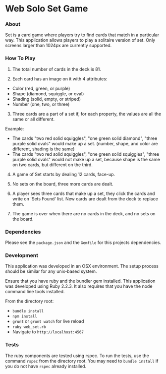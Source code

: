 Web Solo Set Game
==================

### About
Set is a card game where players try to find cards that match in a particular way. This application allows players to play a solitaire version of set. Only screens larger than 1024px are currently supported.

### How To Play

1. The total number of cards in the deck is 81.

2. Each card has an image on it with 4 attributes:

  * Color (red, green, or purple)
  * Shape (diamond, squiggle, or oval)
  * Shading (solid, empty, or striped)
  * Number (one, two, or three)

3. Three cards are a part of a set if, for each property, the values are all the same or all different.

  Example:
  * The cards "two red solid squiggles", "one green solid diamond", "three purple solid ovals" would make up a set. (number, shape, and color are different, shading is the same)
  * The cards "two red solid squiggles", "one green solid squiggles", "three purple solid ovals" would not make up a set, because shape is the same on two cards, but different on the third.

4. A game of Set starts by dealing 12 cards, face-up.

5. No sets on the board, three more cards are dealt.

6. A player sees three cards that make up a set, they click the cards and write on 'Sets Found' list.
   New cards are dealt from the deck to replace them.

7. The game is over when there are no cards in the deck, and no sets on the board.

### Dependencies
Please see the `package.json` and the `Gemfile` for this projects dependencies.

### Development
This application was developed in an OSX environment. The setup process should be similar for any unix-based system.

Ensure that you have ruby and the bundler gem installed. This application was developed using Ruby 2.2.3. It also requires that you have the node command line tools installed.

From the directory root:

  * `bundle install`
  * `npm install`
  * `grunt` or `grunt watch` for live reload
  * `ruby web_set.rb`
  * Navigate to `http://localhost:4567`

### Tests
The ruby components are tested using rspec. To run the tests, use the command `rspec` from the directory root. You may need to `bundle install` if you do not have `rspec` already installed.
